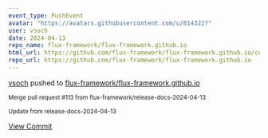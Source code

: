 ```yaml
---
event_type: PushEvent
avatar: "https://avatars.githubusercontent.com/u/814322?"
user: vsoch
date: 2024-04-13
repo_name: flux-framework/flux-framework.github.io
html_url: https://github.com/flux-framework/flux-framework.github.io/commit/805600f8f166a914cbdaf632f3cf060f19a714c8
repo_url: https://github.com/flux-framework/flux-framework.github.io
---
```


<a href='https://github.com/vsoch' target='_blank'>vsoch</a> pushed to <a href='https://github.com/flux-framework/flux-framework.github.io' target='_blank'>flux-framework/flux-framework.github.io</a>

<small>Merge pull request #113 from flux-framework/release-docs-2024-04-13

Update from release-docs-2024-04-13</small>

<a href='https://github.com/flux-framework/flux-framework.github.io/commit/805600f8f166a914cbdaf632f3cf060f19a714c8' target='_blank'>View Commit</a>